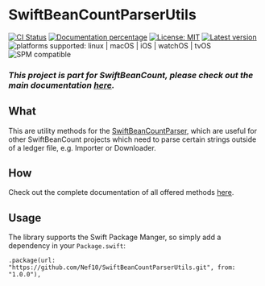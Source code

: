 # SwiftBeanCountParserUtils

[![CI Status](https://github.com/Nef10/SwiftBeanCountParserUtils/workflows/CI/badge.svg?event=push)](https://github.com/Nef10/SwiftBeanCountParserUtils/actions?query=workflow%3A%22CI%22) [![Documentation percentage](https://nef10.github.io/SwiftBeanCountParserUtils/badge.svg)](https://nef10.github.io/SwiftBeanCountParserUtils/) [![License: MIT](https://img.shields.io/github/license/Nef10/SwiftBeanCountParserUtils)](https://github.com/Nef10/SwiftBeanCountParserUtils/blob/main/LICENSE) [![Latest version](https://img.shields.io/github/v/release/Nef10/SwiftBeanCountParserUtils?label=SemVer&sort=semver)](https://github.com/Nef10/SwiftBeanCountParserUtils/releases) ![platforms supported: linux | macOS | iOS | watchOS | tvOS](https://img.shields.io/badge/platform-linux%20%7C%20macOS%20%7C%20iOS%20%7C%20watchOS%20%7C%20tvOS-blue) ![SPM compatible](https://img.shields.io/badge/SPM-compatible-blue)

### ***This project is part for SwiftBeanCount, please check out the main documentation [here](https://github.com/Nef10/SwiftBeanCount).***

## What

This are utility methods for the [SwiftBeanCountParser](https://github.com/Nef10/SwiftBeanCountParser), which are useful for other SwiftBeanCount projects which need to parse certain strings outside of a ledger file, e.g. Importer or Downloader.

## How

Check out the complete documentation of all offered methods [here](https://nef10.github.io/SwiftBeanCountParserUtils/).

## Usage

The library supports the Swift Package Manger, so simply add a dependency in your `Package.swift`:

```
.package(url: "https://github.com/Nef10/SwiftBeanCountParserUtils.git", from: "1.0.0"),
```
